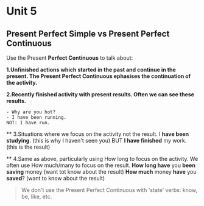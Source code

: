 # Unit 5

## Present Perfect Simple vs Present Perfect Continuous
Use the Present **Perfect Continuous** to talk about:

**1.Unfinished actions which started in the past and continue in the present. The Present Perfect Continuous ephasises the continuation of the activity.**

**2.Recently finished activity with present results. Often we can see these results.**
```
- Why are you hot?
- I have been running.
NOT: I have run.
```

** 3.Situations where we focus on the activity not the result. I **have been studying**. (this is why I haven't seen you) BUT **I have finished** my work. (this is the result)

** 4.Same as above, particularly using How long to focus on the activity.  We often use How much/many to focus on the result.
**How long have** you **been saving** money (want tot know about the result)
**How much** money **have** you **saved**? (want to know about the result)

> We don't use the Present Perfect Continuous with 'state' verbs: know, be, like, etc.
